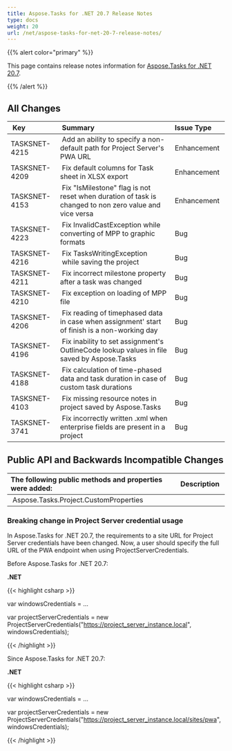```yaml
---
title: Aspose.Tasks for .NET 20.7 Release Notes
type: docs
weight: 20
url: /net/aspose-tasks-for-net-20-7-release-notes/
---
```


{{% alert color="primary" %}} 

This page contains release notes information for [Aspose.Tasks for .NET 20.7](https://downloads.aspose.com/tasks/net/new-releases/-aspose.tasks-for-.net-20.7/).

{{% /alert %}} 
## **All Changes**

| **Key** | **Summary** |**Issue Type** |
| :- | :- | :- |
|TASKSNET-4215 | Add an ability to specify a non-default path for Project Server's PWA URL |Enhancement |
|TASKSNET-4209 | Fix default columns for Task sheet in XLSX export |Enhancement |
|TASKSNET-4153 | Fix "IsMilestone" flag is not reset when duration of task is changed to non zero value and vice versa |Enhancement |
|TASKSNET-4223 | Fix InvalidCastException while converting of MPP to graphic formats |Bug |
|TASKSNET-4216 | Fix TasksWritingException  while saving the project |Bug |
|TASKSNET-4211 | Fix incorrect milestone property after a task was changed |Bug |
|TASKSNET-4210 | Fix exception on loading of MPP file |Bug |
|TASKSNET-4206 | Fix reading of timephased data in case when assignment' start of finish is a non-working day |Bug |
|TASKSNET-4196 | Fix inability to set assignment's OutlineCode lookup values in file saved by Aspose.Tasks |Bug |
|TASKSNET-4188 | Fix calculation of time-phased data and task duration in case of custom task durations |Bug |
|TASKSNET-4103 | Fix missing resource notes in project saved by Aspose.Tasks |Bug |
|TASKSNET-3741 | Fix incorrectly written .xml when enterprise fields are present in a project |Bug |

## **Public API and Backwards Incompatible Changes**

|**The following public methods and properties were added:** | **Description** |
| :- | :- |
| Aspose.Tasks.Project.CustomProperties | |
### **Breaking change in Project Server credential usage**
In Aspose.Tasks for .NET 20.7, the requirements to a site URL for Project Server credentials have been changed.
Now, a user should specify the full URL of the PWA endpoint when using ProjectServerCredentials.

Before Aspose.Tasks for .NET 20.7:

**.NET**

{{< highlight csharp >}}

var windowsCredentials = ...

var projectServerCredentials = new ProjectServerCredentials("https://project_server_instance.local", windowsCredentials);

{{< /highlight >}}

Since Aspose.Tasks for .NET 20.7:

**.NET**

{{< highlight csharp >}}

var windowsCredentials = ...

var projectServerCredentials = new ProjectServerCredentials("https://project_server_instance.local/sites/pwa", windowsCredentials);

{{< /highlight >}}
